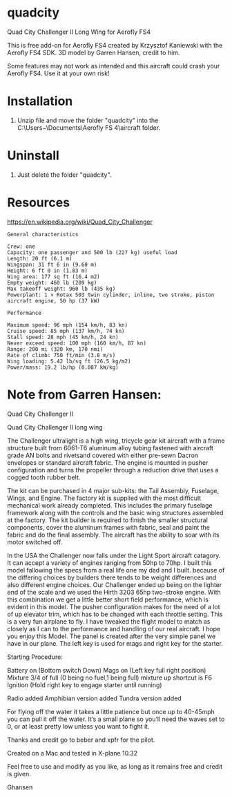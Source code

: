 # quadcity
Quad City Challenger II Long Wing for Aerofly FS4


This is free add-on for Aerofly FS4 created by Krzysztof Kaniewski with the Aerofly FS4 SDK. 3D model by Garren Hansen, credit to him.

Some features may not work as intended and this aircraft could crash your Aerofly FS4. 
Use it at your own risk!

# Installation

1. Unzip file and move the folder "quadcity" into the C:\Users\~\Documents\Aerofly FS 4\aircraft folder.

# Uninstall

1. Just delete the folder "quadcity".

# Resources

https://en.wikipedia.org/wiki/Quad_City_Challenger

	General characteristics

	Crew: one
	Capacity: one passenger and 500 lb (227 kg) useful load
	Length: 20 ft (6.1 m)
	Wingspan: 31 ft 6 in (9.60 m)
	Height: 6 ft 0 in (1.83 m)
	Wing area: 177 sq ft (16.4 m2)
	Empty weight: 460 lb (209 kg)
	Max takeoff weight: 960 lb (435 kg)
	Powerplant: 1 × Rotax 503 twin cylinder, inline, two stroke, piston aircraft engine, 50 hp (37 kW)

	Performance

	Maximum speed: 96 mph (154 km/h, 83 kn)
	Cruise speed: 85 mph (137 km/h, 74 kn)
	Stall speed: 28 mph (45 km/h, 24 kn)
	Never exceed speed: 100 mph (160 km/h, 87 kn)
	Range: 200 mi (320 km, 170 nmi)
	Rate of climb: 750 ft/min (3.8 m/s)
	Wing loading: 5.42 lb/sq ft (26.5 kg/m2)
	Power/mass: 19.2 lb/hp (0.087 kW/kg)

# Note from Garren Hansen:

Quad City Challenger II

Quad City Challenger II long wing
 
The Challenger ultralight is a high wing, tricycle gear kit aircraft with a frame structure built from 6061-T6 aluminum alloy tubing fastened with aircraft grade AN bolts and rivetsand covered with either pre-sewn Dacron envelopes or standard aircraft fabric. The engine is mounted in pusher configuration and turns the propeller through a reduction drive that uses a cogged tooth rubber belt.
 
The kit can be purchased in 4 major sub-kits: the Tail Assembly, Fuselage, Wings, and Engine. The factory kit is supplied with the most difficult mechanical work already completed. This includes the primary fuselage framework along with the controls and the basic wing structures assembled at the factory. The kit builder is required to finish the smaller structural components, cover the aluminum frames with fabric, seal and paint the fabric and do the final assembly.
The aircraft has the ability to soar with its motor switched off.
 
In the USA the Challenger now falls under the Light Sport aircraft catagory. It can accept a variety of engines ranging from 50hp to 70hp.
I built this model fallowing the specs from a real life one my dad and I built. because of the differing choices by builders there tends to be weight differences and also different engine choices. Our Challenger ended up being on the lighter end of the scale and we used the Hirth 3203 65hp two-stroke engine. With this combination we get a little better short field performance, which is evident in this model. The pusher configuration makes for the need of a lot of up elevator trim, which has to be changed with each throttle setting. This is a very fun airplane to fly. I have tweaked the flight model to match as closely as I can to the performance and handling of our real aircraft. I hope you enjoy this Model. 
The panel is created after the very simple panel we have in our plane. The left key is used for mags and right key for the starter.

Starting Procedure:

Battery on (Bottom switch Down)
Mags on (Left key full right position)
Mixture 3/4 of full (0 being no fuel,1 being full) mixture up shortcut is F6
Ignition (Hold right key to engage starter until running)

Radio added
Amphibian version added
Tundra version added

For flying off the water it takes a little patience but once up to 40-45mph you can pull it off the water. It’s a small plane so you’ll need the waves set to 0, or at least pretty low unless you want to fight it.
 
Thanks and credit go to beber and xpfr for the pilot.
 
Created on a Mac and tested in X-plane 10.32
 
Feel free to use and modify as you like, as long as it remains free and credit is given.
 
Ghansen

